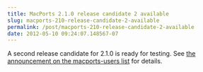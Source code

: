 ```yaml
---
title: MacPorts 2.1.0 release candidate 2 available
slug: macports-210-release-candidate-2-available
permalink: /post/macports-210-release-candidate-2-available
date: 2012-05-10 09:24:07.148567-07
---
```


A second release candidate for 2.1.0 is ready for testing. See [the announcement on the macports-users list](https://lists.macosforge.org/pipermail/macports-users/2012-May/028871.html) for details.
